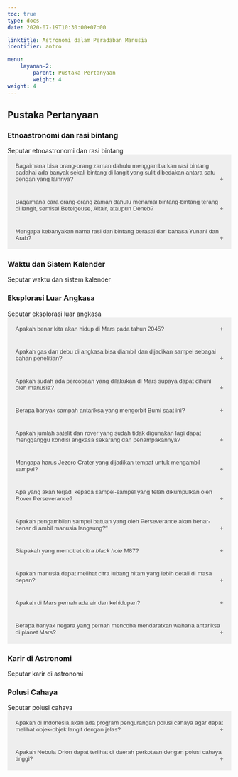 ```yaml
---
toc: true
type: docs
date: 2020-07-19T10:30:00+07:00

linktitle: Astronomi dalam Peradaban Manusia
identifier: antro

menu:
    layanan-2:
        parent: Pustaka Pertanyaan
        weight: 4
weight: 4
---
```

<style>
.accordion {
  background-color: #eee;
  color: #444;
  cursor: pointer;
  padding: 18px;
  width: 100%;
  border: none;
  text-align: left;
  outline: none;
  transition: 0.4s;
}

.actives, .accordion:hover {
  background-color: #ccc;
}

.accordion:after {
  content: '\002B';
  color: #777;
  font-weight: bold;
  float: right;
  margin-left: 5px;
}

.actives:after {
  content: "\2212";
}

.panel {
  padding: 0 18px;
  background-color: white;
  max-height: 0;
  overflow: hidden;
  transition: max-height 0.2s ease-out;
  font-size: 15px;
}
</style>

<h2>Pustaka Pertanyaan</h2>

### Etnoastronomi dan rasi bintang
<div>Seputar etnoastronomi dan rasi bintang</div>
<button class="accordion">Bagaimana bisa orang-orang zaman dahulu menggambarkan rasi bintang padahal ada banyak sekali bintang di langit yang sulit dibedakan antara satu dengan yang lainnya?</button>
<div class="panel">
  <p>Orang-orang zaman dahulu tidak memiliki banyak kegiatan hiburan di malam hari, tidak seperti zaman sekarang, semisal tayangan televisi ataupun internet. Salah satu yang sering mereka lakukan adalah mengamati langit malam. Oleh karenanya, mereka menjadi terbiasa melihat bintang di langit malam dan mengamati pola-pola di langit (rasi bintang) beserta perubahannya di langit dari waktu ke waktu. Rasi-rasi bintang biasanya diasosiasikan dengan berbagai objek atau sosok dalam kebudayaan ataupun kepercayaan setempat untuk membantu mereka dalam mengingat. Dengan demikian, mereka dapat membedakan bintang-bintang pada rasi yang berbeda dengan mudah.</p>
</div>
<button class="accordion">Bagaimana cara orang-orang zaman dahulu menamai bintang-bintang terang di langit, semisal Betelgeuse, Altair, ataupun Deneb? </button>
<div class="panel">
  <p>Nama-nama bintang terang di langit biasa dinamai berdasarkan asosiasinya dengan rasi bintangnya. Misal, "Altair", yang berasal dari kata "Ath-Thayr" yang berarti "burung" dalam bahasa Arab, karena terdapat pengaruh astronomi Islam pada abad pertengahan. Nama ini diambil karena Altair berada pada rasi Aquila yang digambarkan sebagai burung Elang. Ada pula "Deneb", yang berasal dari kata "Dzanab" (bahasa Arab) yang berarti "ekor" karena berada pada ekor rasi Cygnus, rasi Angsa. Dan masih banyak lagi nama-nama rasi yang dinamakan dengan cara yang sama.</p>
</div>
<button class="accordion">Mengapa kebanyakan nama rasi dan bintang berasal dari bahasa Yunani dan Arab?</button>
<div class="panel">
  <p>Ilmuwan Yunani dan Arab merupakan salah satu yang paling awal mempelajari dan memetakan bintang. Dokumentasi bintang dan rasi dari dua peradaban tersebut merupakan salah satu yang paling lengkap, oleh karena itulah nama modern bintang dan rasi sebagian besar diadopsi dari bahasa Yunani dan Arab.</p>
</div>

### Waktu dan Sistem Kalender
<div>Seputar waktu dan sistem kalender</div>

### Eksplorasi Luar Angkasa
<div>Seputar eksplorasi luar angkasa</div>
<button class="accordion">Apakah benar kita akan hidup di Mars pada tahun 2045? </button>
<div class="panel">
  <p>Memang ada wacana untuk menjadikan Mars sebagai rumah ke-2 bagi manusia. Beberapa perusahaan seperti SpaceX dan BlueOrigin berusaha menjadi pelopor dalam hal ini, begitu pula dengan NASA.</p>
</div>
<button class="accordion">Apakah gas dan debu di angkasa bisa diambil dan dijadikan sampel sebagai bahan penelitian?</button>
<div class="panel">
  <p>Ada beberapa wahana yang memang bertujuan mengambil sampel, baik itu asteroid maupun debu/gas di ekor komet (silakan cek misi OSIRIS-Rex atau misi Stardust). Kalau untuk nebula, karena posisinya sangat jauh, belum ada misi manusia yang sampai ke sana.</p>
</div>
<button class="accordion">Apakah sudah ada percobaan yang dilakukan di Mars supaya dapat dihuni oleh manusia?</button>
<div class="panel">
  <p>Sejauh ini belum ada percobaan yang melibatkan manusia secara langsung di Mars. Percobaan untuk simulasi hidup di Mars tetap dilakukan di Bumi. Ada beberapa percobaan terkenal seperti MARS-500 oleh Rusia, dilakukan antara 2007-2011. Saat ini data-data terus dikumpulkan menggunakan robot-robot yang dikirim ke Mars.</p>
</div>
<button class="accordion">Berapa banyak sampah antariksa yang mengorbit Bumi saat ini?</button>
<div class="panel">
  <p>Cukup sulit untuk mengetahui jumlah pasti sampah antariksa yang mengorbit Bumi kita. Jumlah satelit buatan manusia sudah berada di kisaran ribuan, jadi setidaknya jumlah sampah antariksa juga pada kisaran yang kurang lebih sama.</p>
</div>
<button class="accordion">Apakah jumlah satelit dan rover yang sudah tidak digunakan lagi dapat mengganggu kondisi angkasa sekarang dan penampakannya?</button>
<div class="panel">
  <p>Bisa, bahkan ini cukup menjadi masalah di sekitar Bumi. Satelit-satelit yang masih beroperasi bisa tertabrak dan rusak karena masih ada sampah antariksa yang mengorbit Bumi dengan kecepatan tinggi. Di Bulan sendiri kita meninggalkan sekitar 70 ""kendaraan"". Semakin sering kita eksplorasi ke planet dan benda langit di sekitar kita, maka semakin banyak juga sampah yang ditinggalkan. "</p>
</div>
<button class="accordion">Mengapa harus Jezero Crater yang dijadikan tempat untuk mengambil sampel?</button>
<div class="panel">
  <p>Jezero Crater diperkirakan dahulunya merupakan sebuah danau dan air dari sungai-sungai di sekitarnya mengalir ke sana, bersama dengan mineral-mineralnya, ketika Mars masih mampu memiliki air. Alhasil, ada kemungkinan mikroba pernah hidup di sana. Jika benar demikian, jejak-jejak mikroba harusnya bisa ditemukan di sana.</p>
</div>
<button class="accordion">Apa yang akan terjadi kepada sampel-sampel yang telah dikumpulkan oleh Rover Perseverance?</button>
<div class="panel">
  <p>Sampel yang diambil oleh Rover Perseverance akan dikumpulkan di Mars untuk sementara waktu. Sampel-sampel tersebut akan dikirim ke Bumi menggunakan misi penerbangan ke Mars berikutnya pada masa depan.</p>
</div>
<button class="accordion">Apakah pengambilan sampel batuan yang oleh Perseverance akan benar-benar di ambil manusia langsung?"</button>
<div class="panel">
  <p>Wahana Perseverance akan mengumpulkan sampel batuan Mars dan menyimpannya ke dalam tabung-tabung untuk nantinya dikumpulkan oleh misi penjelajah Mars di masa depan dan dikirim ke Bumi, lalu di Bumi akan dilakukan analisa yang mendalam terhadap sampel tersebut. Oleh karena itu kemungkinan kontak antara manusia dan sampel tersebut dilakukan ketika sampelnya sudah tiba di Bumi.</p>
</div>
<button class="accordion">Siapakah yang memotret citra <em>black hole</em> M87?</button>
<div class="panel">
  <p>Citra M87 diambil oleh EHT (<em>Event Horizon Telescope</em>). EHT adalah kolaborasi internasional yang terdiri atas beberapa teleskop radio, yang memotret <em>black hole</em> dengan teknik yang bernama VLBI (<em>Very Long Baseline Interferometry</em>), yaitu teknik mengamati satu objek dengan beberapa teleskop radio yang terpisah sangat jauh. Karena panjang gelombang radio memiliki panjang gelombang yang paling panjang dibandingkan dengan gelombang elektromagnetik lainnya, maka digunakanlah teknik interferometri ini untuk memperoleh resolusi citra yang tinggi dengan memanfaatkan "<em>baseline</em>" (jarak pisah spasial antarteleskop) sebagai diameter teleskop.</p>
</div>
<button class="accordion">Apakah manusia dapat melihat citra lubang hitam yang lebih detail di masa depan?</button>
<div class="panel">
  <p>Teknologi terus berkembang dari hari ke hari dan semakin lama detail objek langit yang dapat dilihat oleh manusia semakin baik, termasuk citra lubang hitam. Sebagai contoh, citra lubang hitam supermasif di pusat Galaksi M87 yang terbaru adalah gambar yang memadukan data tahun 2019 (citra lubang hitam pertama yang dapat diabadikan) dengan data terbaru yang memperlihatkan garis medan magnet di sekitar objek tersebut.</p>
</div>
<button class="accordion">Apakah di Mars pernah ada air dan kehidupan?</button>
<div class="panel">
  <p>Berdasarkan penelitian batuan meteorit yang berasal dari Mars, diperkirakan dulu terdapat air dalam bentuk cair di Mars walaupun bukan di permukaannya, melainkan sedikit di bawah permukaan. Seiring menipisnya atmosfer Mars, air ini menguap atau membeku menjadi es yang sekarang ada di kutub planet Mars. Sedangkan ada atau tidaknya kehidupan di planet Mars sedang dalam penelitian menggunakan rover Perseverance.</p>
</div>
<button class="accordion">Berapa banyak negara yang pernah mencoba mendaratkan wahana antariksa di planet Mars?</button>
<div class="panel">
  <p>Sejak tahun 1960 hingga saat ini, telah ada kurang lebih 8 negara yang mencoba untuk mendaratkan wahana antariksa di permukaan planet Mars, beberapa diantaranya adalah Uni Soviet, Amerika Serikat, dan Tiongkok.</p>
</div>

### Karir di Astronomi
<div>Seputar karir di astronomi</div>

### Polusi Cahaya
<div>Seputar polusi cahaya</div>
<button class="accordion">Apakah di Indonesia akan ada program pengurangan polusi cahaya agar dapat melihat objek-objek langit dengan jelas? </button>
<div class="panel">
  <p>Kampanye tentang polusi cahaya dalam taraf tertentu sudah digulirkan oleh Observatorium Bosscha, terutama di kawasan sekitar observatorium. Untuk skala yang lebih besar tentu saja memerlukan koordinasi dan kerjasama semua pihak, terutama pemerintah dalam menetapkan regulasi yang baik terkait polusi cahaya ini.</p>
</div>
<button class="accordion">Apakah Nebula Orion dapat terlihat di daerah perkotaan dengan polusi cahaya tinggi?</button>
<div class="panel">
  <p>Walaupun kita berada di kota besar, kita masih bisa melihat Nebula Orion. Namun, kita harus mencari lokasi lapang yang jauh dari lampu. Usahakan tidak ada lampu yang terlihat di arah pandang kita ketika melihat Nebula Orion. Lalu, usahakan juga untuk mencari waktu ketika aktivitas di sekitar kita sudah berkurang, misalnya ketika tengah malam. Jadi, perlu usaha lebih untuk bisa melihat benda langit di kota berpolusi cahaya.</p>
</div>


<script>
var acc = document.getElementsByClassName("accordion");
var i;

for (i = 0; i < acc.length; i++) {
  acc[i].addEventListener("click", function() {
    this.classList.toggle("actives");
    var panel = this.nextElementSibling;
    if (panel.style.maxHeight) {
      panel.style.maxHeight = null;
    } else {
      panel.style.maxHeight = panel.scrollHeight + "px";
    } 
  });
}
</script>
